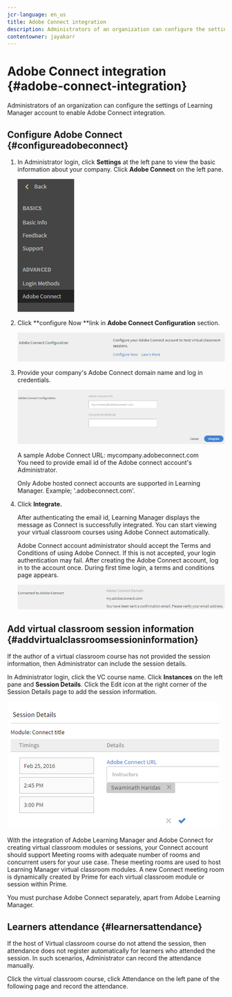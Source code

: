 ```yaml
---
jcr-language: en_us
title: Adobe Connect integration
description: Administrators of an organization can configure the settings of Learning Manager account to enable Adobe Connect integration.
contentowner: jayakarr
---
```



# Adobe Connect integration {#adobe-connect-integration}

Administrators of an organization can configure the settings of Learning Manager account to enable Adobe Connect integration.

## Configure Adobe Connect {#configureadobeconnect}

1. In Administrator login, click **Settings** at the left pane to view the basic information about your company. Click **Adobe Connect** on the left pane.

   ![](assets/left-pane.png)

1. Click **configure Now **link in **Adobe Connect Configuration** section.

   ![](assets/configure-now-connect.png)

1. Provide your company's Adobe Connect domain name and log in credentials.

   ![](assets/adobeconnect-config.png)

   A sample Adobe Connect URL: mycompany.adobeconnect.com  
   You need to provide email id of the Adobe connect account's Administrator. 

   Only Adobe hosted connect accounts are supported in Learning Manager. Example; '.adobeconnect.com'.

1. Click **Integrate.**

   After authenticating the email id, Learning Manager displays the message as Connect is successfully integrated. You can start viewing your virtual classroom courses using Adobe Connect automatically.

   Adobe Connect account administrator should accept the Terms and Conditions of using Adobe Connect. If this is not accepted, your login authentication may fail. After creating the Adobe Connect account, log in to the account once. During first time login, a terms and conditions page appears.

   ![](assets/mail-confirmation.png)

## Add virtual classroom session information {#addvirtualclassroomsessioninformation}

If the author of a virtual classroom course has not provided the session information, then Administrator can include the session details.

In Administrator login, click the VC course name. Click **Instances** on the left pane and **Session Details**.  Click the Edit icon at the right corner of the Session Details page to add the session information.

![](assets/session-creation-admin.png)

With the integration of Adobe Learning Manager and Adobe Connect for creating virtual classroom modules or sessions, your Connect account should support Meeting rooms with adequate number of rooms and concurrent users for your use case. These meeting rooms are used to host Learning Manager virtual classroom modules. A new Connect meeting room is dynamically created by Prime for each virtual classroom module or session within Prime.

You must purchase Adobe Connect separately, apart from Adobe Learning Manager.

## Learners attendance {#learnersattendance}

If the host of Virtual classroom course do not attend the session, then attendance does not register automatically for learners who attended the session. In such scenarios, Administrator can record the attendance manually.

Click the virtual classroom course, click Attendance on the left pane of the following page and record the attendance.
